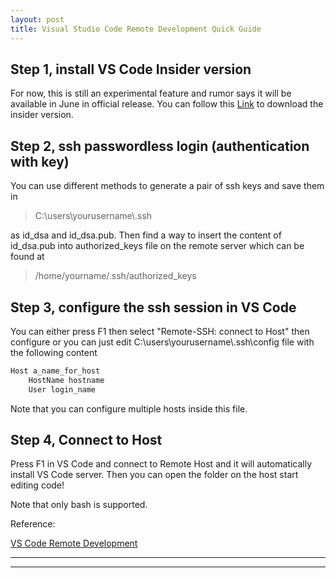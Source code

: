 ```yaml
---
layout: post
title: Visual Studio Code Remote Development Quick Guide
---
```


## Step 1, install VS Code Insider version
For now, this is still an experimental feature and rumor says it will be available in June in official release. You can follow this [Link](https://code.visualstudio.com/insiders/) to download the insider version.




## Step 2, ssh passwordless login (authentication with key)
You can use different methods to generate a pair of ssh keys and save them in 

> C:\users\yourusername\\.ssh

as id_dsa and id_dsa.pub. Then find a way to insert the content of id_dsa.pub into authorized_keys file on the remote server which can be found at

> /home/yourname/.ssh/authorized_keys


## Step 3, configure the ssh session in VS Code
You can either press F1 then select "Remote-SSH: connect to Host" then configure or you can just edit C:\users\yourusername\\.ssh\config file with the following content

```bash
Host a_name_for_host
    HostName hostname
    User login_name
```

Note that you can configure multiple hosts inside this file.
 
## Step 4, Connect to Host
 Press F1 in VS Code and connect to Remote Host and it will automatically install VS Code server. Then you can open the folder on the host start editing code!
 
 Note that only bash is supported. 
 
    

Reference:

[VS Code Remote Development](https://code.visualstudio.com/docs/remote/ssh)



----
****
